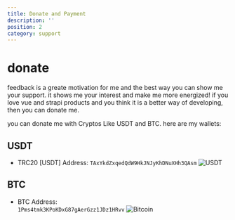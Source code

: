 ```yaml
---
title: Donate and Payment
description: ''
position: 2
category: support
---
```


# donate
feedback is a greate motivation for me and the best way you can show me your support. it shows me your interest and make me more energized!
if you love vue and strapi products and you think it is a better way of developing, then you can donate me.

you can donate me with Cryptos Like USDT and BTC. here are my wallets:

## USDT
- TRC20 [USDT] Address:
 ```TAxYkdZxqedQdW9HkJNJyKhDNuXHh3QAsm```
![USDT](/wallets/USDT.jpg)

## BTC
- BTC Address:  
```1Pms4tmk3KPoKDxG87gAerGzz1JDz1HRvv```
![Bitcoin](/wallets/BTC.jpg)